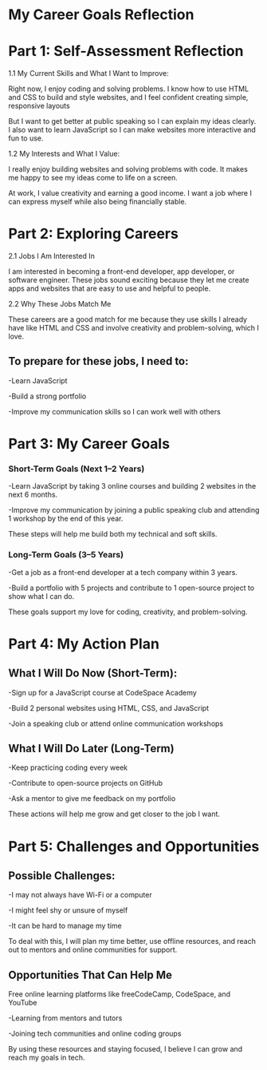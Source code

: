 # My Career Goals Reflection

# Part 1: Self-Assessment Reflection

1.1 My Current Skills and What I Want to Improve:


Right now, I enjoy coding and solving problems. I know how to use HTML and CSS to build and style websites, and I feel confident creating simple, responsive layouts 

But I want to get better at public speaking so I can explain my ideas clearly. I also want to learn JavaScript so I can make websites more interactive and fun to use.


1.2 My Interests and What I Value:


I really enjoy building websites and solving problems with code. It makes me happy to see my ideas come to life on a screen.

At work, I value creativity and earning a good income. I want a job where I can express myself while also being financially stable.

# Part 2: Exploring Careers


2.1 Jobs I Am Interested In

I am interested in becoming a front-end developer, app developer, or software engineer. These jobs sound exciting because they let me create apps and websites that are easy to use and helpful to people.

2.2 Why These Jobs Match Me

These careers are a good match for me because they use skills I already have like HTML and CSS and involve creativity and problem-solving, which I love.

## To prepare for these jobs, I need to:

-Learn JavaScript

-Build a strong portfolio

-Improve my communication skills so I can work well with others

# Part 3: My Career Goals

### Short-Term Goals (Next 1–2 Years)

-Learn JavaScript by taking 3 online courses and building 2 websites in the next 6 months.

-Improve my communication by joining a public speaking club and attending 1 workshop by the end of this year.

These steps will help me build both my technical and soft skills.

### Long-Term Goals (3–5 Years)

-Get a job as a front-end developer at a tech company within 3 years.

-Build a portfolio with 5 projects and contribute to 1 open-source project to show what I can do.

These goals support my love for coding, creativity, and problem-solving.

# Part 4: My Action Plan

## What I Will Do Now (Short-Term):

-Sign up for a JavaScript course at CodeSpace Academy

-Build 2 personal websites using HTML, CSS, and JavaScript

-Join a speaking club or attend online communication workshops

## What I Will Do Later (Long-Term)

-Keep practicing coding every week

-Contribute to open-source projects on GitHub

-Ask a mentor to give me feedback on my portfolio

These actions will help me grow and get closer to the job I want.

# Part 5: Challenges and Opportunities

## Possible Challenges:

-I may not always have Wi-Fi or a computer

-I might feel shy or unsure of myself

-It can be hard to manage my time

To deal with this, I will plan my time better, use offline resources, and reach out to mentors and online communities for support.

## Opportunities That Can Help Me
Free online learning platforms like freeCodeCamp, CodeSpace, and YouTube

-Learning from mentors and tutors

-Joining tech communities and online coding groups

By using these resources and staying focused, I believe I can grow and reach my goals in tech.

